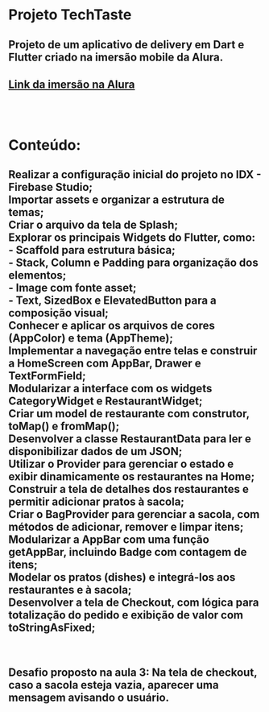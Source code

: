 # Projeto TechTaste


## Projeto de um aplicativo de delivery em Dart e Flutter criado na imersão mobile da Alura.

## [Link da imersão na Alura](https://www.alura.com.br/imersao-mobile/aula01-mobile?utm_campaign=11569154-%5BImers%C3%A3o%20Mobile%5D%20Semana%20de%20Aulas&utm_medium=email&_hsenc=p2ANqtz-_cBwABMVjA9y04hD3QZOXF4LG6QKj-xsxfHatS4Mr0WhMiaZJlRVIJJI667RH9wHNp1phIv5KO7yC74Q0SA0lImlgZhw&_hsmi=356673192&utm_content=356673192)

<br><br>

# Conteúdo:

<h2>Realizar a configuração inicial do projeto no IDX - Firebase Studio;
<br>Importar assets e organizar a estrutura de temas;
<br>Criar o arquivo da tela de Splash;
<br>Explorar os principais Widgets do Flutter, como:
<br> - Scaffold para estrutura básica;
<br> - Stack, Column e Padding para organização dos elementos;
<br> - Image com fonte asset;
<br> - Text, SizedBox e ElevatedButton para a composição visual;
<br>Conhecer e aplicar os arquivos de cores (AppColor) e tema (AppTheme);
<br>Implementar a navegação entre telas e construir a HomeScreen com AppBar, Drawer e TextFormField;
<br>Modularizar a interface com os widgets CategoryWidget e RestaurantWidget;
<br>Criar um model de restaurante com construtor, toMap() e fromMap();
<br>Desenvolver a classe RestaurantData para ler e disponibilizar dados de um JSON;
<br>Utilizar o Provider para gerenciar o estado e exibir dinamicamente os restaurantes na Home;
<br>Construir a tela de detalhes dos restaurantes e permitir adicionar pratos à sacola;
<br>Criar o BagProvider para gerenciar a sacola, com métodos de adicionar, remover e limpar itens;
<br>Modularizar a AppBar com uma função getAppBar, incluindo Badge com contagem de itens;
<br>Modelar os pratos (dishes) e integrá-los aos restaurantes e à sacola;
<br>Desenvolver a tela de Checkout, com lógica para totalização do pedido e exibição de valor com toStringAsFixed;</h2>
<br>
<h2><b>Desafio proposto na aula 3:</b> Na tela de checkout, caso a sacola esteja vazia, aparecer uma mensagem avisando o usuário.</h2>